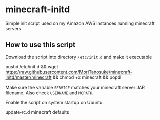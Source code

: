 # minecraft-initd
Simple init script used on my Amazon AWS instances running minecraft servers

## How to use this script

Download the script into directory `/etc/init.d` and make it executable

  pushd /etc/init.d && wget https://raw.githubusercontent.com/MoriTanosuke/minecraft-initd/master/minecraft && chmod +x minecraft && popd

Make sure the variable `SERVICE` matches your minecraft server JAR filename. Also check `USERNAME` and `MCPATH`.

Enable the script on system startup on Ubuntu:

  update-rc.d minecraft defaults
